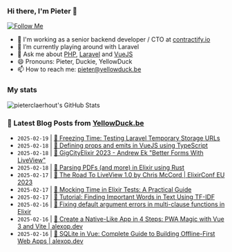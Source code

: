 ### Hi there, I'm Pieter 👋  
[![Follow Me](https://img.shields.io/github/followers/pieterclaerhout?label=Follow&style=social)](https://github.com/pieterclaerhout)

- 🏢 I'm working as a senior backend developer / CTO at [contractify.io](https://contractify.io)
- 🌱 I’m currently playing around with Laravel
- 💬 Ask me about [PHP](https://php.net), [Laravel](http://laravel.com) and [VueJS](https://vuejs.org)
- 😄 Pronouns: Pieter, Duckie, YellowDuck
- 📫 How to reach me: pieter@yellowduck.be

### My stats

![pieterclaerhout's GitHub Stats](https://github-readme-stats.vercel.app/api?username=pieterclaerhout&show_icons=true&count_private=true&line_height=40)

### 📩 Latest Blog Posts from [YellowDuck.be](https://www.yellowduck.be/)
<!-- BLOG-POST-LIST:START -->
- `2025-02-19` | [🔗 Freezing Time: Testing Laravel Temporary Storage URLs](https://www.yellowduck.be/posts/freezing-time-testing-laravel-temporary-storage-urls)  
- `2025-02-18` | [🐥 Defining props and emits in VueJS using TypeScript](https://www.yellowduck.be/posts/defining-props-and-emits-in-vuejs-using-typescript)  
- `2025-02-18` | [🔗 GigCityElixir 2023 - Andrew Ek &quot;Better Forms With LiveView&quot;](https://www.yellowduck.be/posts/gigcityelixir-2023-andrew-ek-better-forms-with-liveview)  
- `2025-02-18` | [🔗 Parsing PDFs &lpar;and more&rpar; in Elixir using Rust](https://www.yellowduck.be/posts/parsing-pdfs-and-more-in-elixir-using-rust)  
- `2025-02-17` | [🐥 The Road To LiveView 1.0 by Chris McCord | ElixirConf EU 2023](https://www.yellowduck.be/posts/the-road-to-liveview-1-0-by-chris-mccord-elixirconf-eu-2023)  
- `2025-02-17` | [🔗 Mocking Time in Elixir Tests: A Practical Guide](https://www.yellowduck.be/posts/mocking-time-in-elixir-tests-a-practical-guide)  
- `2025-02-17` | [🔗 Tutorial: Finding Important Words in Text Using TF-IDF](https://www.yellowduck.be/posts/tutorial-finding-important-words-in-text-using-tf-idf)  
- `2025-02-16` | [🐥 Fixing default argument errors in multi-clause functions in Elixir](https://www.yellowduck.be/posts/fixing-default-argument-errors-in-multi-clause-functions-in-elixir)  
- `2025-02-16` | [🔗 Create a Native-Like App in 4 Steps: PWA Magic with Vue 3 and Vite | alexop.dev](https://www.yellowduck.be/posts/create-a-native-like-app-in-4-steps-pwa-magic-with-vue-3-and-vite-alexop-dev)  
- `2025-02-16` | [🔗 SQLite in Vue: Complete Guide to Building Offline-First Web Apps | alexop.dev](https://www.yellowduck.be/posts/sqlite-in-vue-complete-guide-to-building-offline-first-web-apps-alexop-dev)  

<!-- BLOG-POST-LIST:END -->
